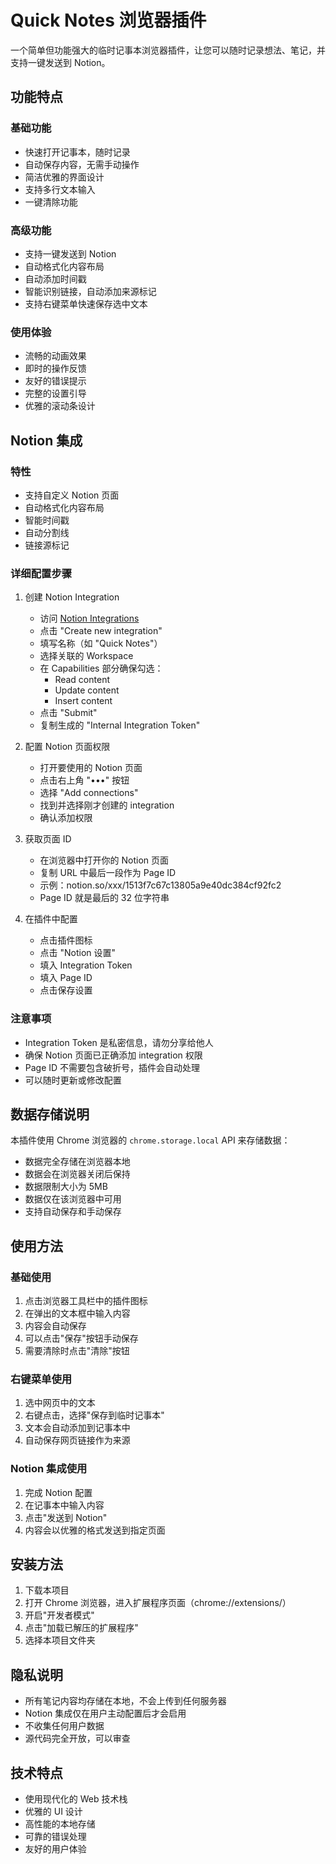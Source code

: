 # Quick Notes 浏览器插件

一个简单但功能强大的临时记事本浏览器插件，让您可以随时记录想法、笔记，并支持一键发送到 Notion。

## 功能特点

### 基础功能
- 快速打开记事本，随时记录
- 自动保存内容，无需手动操作
- 简洁优雅的界面设计
- 支持多行文本输入
- 一键清除功能

### 高级功能
- 支持一键发送到 Notion
- 自动格式化内容布局
- 自动添加时间戳
- 智能识别链接，自动添加来源标记
- 支持右键菜单快速保存选中文本

### 使用体验
- 流畅的动画效果
- 即时的操作反馈
- 友好的错误提示
- 完整的设置引导
- 优雅的滚动条设计

## Notion 集成

### 特性
- 支持自定义 Notion 页面
- 自动格式化内容布局
- 智能时间戳
- 自动分割线
- 链接源标记

### 详细配置步骤

1. 创建 Notion Integration
   - 访问 [Notion Integrations](https://www.notion.so/my-integrations)
   - 点击 "Create new integration"
   - 填写名称（如 "Quick Notes"）
   - 选择关联的 Workspace
   - 在 Capabilities 部分确保勾选：
     * Read content
     * Update content
     * Insert content
   - 点击 "Submit"
   - 复制生成的 "Internal Integration Token"

2. 配置 Notion 页面权限
   - 打开要使用的 Notion 页面
   - 点击右上角 "•••" 按钮
   - 选择 "Add connections"
   - 找到并选择刚才创建的 integration
   - 确认添加权限

3. 获取页面 ID
   - 在浏览器中打开你的 Notion 页面
   - 复制 URL 中最后一段作为 Page ID
   - 示例：notion.so/xxx/1513f7c67c13805a9e40dc384cf92fc2
   - Page ID 就是最后的 32 位字符串

4. 在插件中配置
   - 点击插件图标
   - 点击 "Notion 设置"
   - 填入 Integration Token
   - 填入 Page ID
   - 点击保存设置

### 注意事项
- Integration Token 是私密信息，请勿分享给他人
- 确保 Notion 页面已正确添加 integration 权限
- Page ID 不需要包含破折号，插件会自动处理
- 可以随时更新或修改配置

## 数据存储说明

本插件使用 Chrome 浏览器的 `chrome.storage.local` API 来存储数据：

- 数据完全存储在浏览器本地
- 数据会在浏览器关闭后保持
- 数据限制大小为 5MB
- 数据仅在该浏览器中可用
- 支持自动保存和手动保存

## 使用方法

### 基础使用
1. 点击浏览器工具栏中的插件图标
2. 在弹出的文本框中输入内容
3. 内容会自动保存
4. 可以点击"保存"按钮手动保存
5. 需要清除时点击"清除"按钮

### 右键菜单使用
1. 选中网页中的文本
2. 右键点击，选择"保存到临时记事本"
3. 文本会自动添加到记事本中
4. 自动保存网页链接作为来源

### Notion 集成使用
1. 完成 Notion 配置
2. 在记事本中输入内容
3. 点击"发送到 Notion"
4. 内容会以优雅的格式发送到指定页面

## 安装方法

1. 下载本项目
2. 打开 Chrome 浏览器，进入扩展程序页面（chrome://extensions/）
3. 开启"开发者模式"
4. 点击"加载已解压的扩展程序"
5. 选择本项目文件夹

## 隐私说明

- 所有笔记内容均存储在本地，不会上传到任何服务器
- Notion 集成仅在用户主动配置后才会启用
- 不收集任何用户数据
- 源代码完全开放，可以审查

## 技术特点

- 使用现代化的 Web 技术栈
- 优雅的 UI 设计
- 高性能的本地存储
- 可靠的错误处理
- 友好的用户体验 